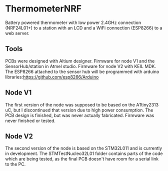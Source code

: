 # ThermometerNRF
Battery powered thermometer with low power 2.4GHz connection (NRF24L01+) to a station with an LCD and a WiFi connection (ESP8266) to a web server.

## Tools
PCBs were designed with Altium designer.
Firmware for node V1 and the SensorHub/station in Atmel studio.
Firmware for node V2 with KEIL MDK.
The ESP8266 attached to the sensor hub will be programmed with arduino libraries:https://github.com/esp8266/Arduino

## Node V1
The first version of the node was supposed to be based on the ATtiny2313 uC, but I discontinued that version due to high power consumption. The PCB design is finished, but was never actually fabricated. Firmware was never finished or tested.

## Node V2
The second version of the node is based on the STM32L011 and is currently in development. The STMTestNucleo32L01 folder contains parts of the code which are being tested, as the final PCB doesn't have room for a serial link to the PC.

